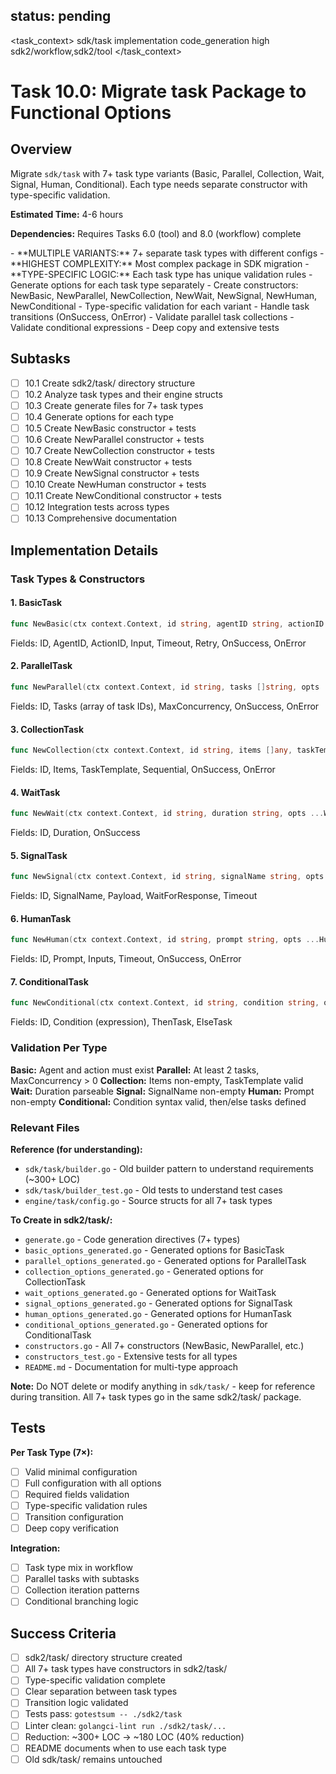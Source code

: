 ## status: pending

<task_context>
<domain>sdk/task</domain>
<type>implementation</type>
<scope>code_generation</scope>
<complexity>high</complexity>
<dependencies>sdk2/workflow,sdk2/tool</dependencies>
</task_context>

# Task 10.0: Migrate task Package to Functional Options

## Overview

Migrate `sdk/task` with 7+ task type variants (Basic, Parallel, Collection, Wait, Signal, Human, Conditional). Each type needs separate constructor with type-specific validation.

**Estimated Time:** 4-6 hours

**Dependencies:** Requires Tasks 6.0 (tool) and 8.0 (workflow) complete

<critical>
- **MULTIPLE VARIANTS:** 7+ separate task types with different configs
- **HIGHEST COMPLEXITY:** Most complex package in SDK migration
- **TYPE-SPECIFIC LOGIC:** Each task type has unique validation rules
</critical>

<requirements>
- Generate options for each task type separately
- Create constructors: NewBasic, NewParallel, NewCollection, NewWait, NewSignal, NewHuman, NewConditional
- Type-specific validation for each variant
- Handle task transitions (OnSuccess, OnError)
- Validate parallel task collections
- Validate conditional expressions
- Deep copy and extensive tests
</requirements>

## Subtasks

- [ ] 10.1 Create sdk2/task/ directory structure
- [ ] 10.2 Analyze task types and their engine structs
- [ ] 10.3 Create generate files for 7+ task types
- [ ] 10.4 Generate options for each type
- [ ] 10.5 Create NewBasic constructor + tests
- [ ] 10.6 Create NewParallel constructor + tests
- [ ] 10.7 Create NewCollection constructor + tests
- [ ] 10.8 Create NewWait constructor + tests
- [ ] 10.9 Create NewSignal constructor + tests
- [ ] 10.10 Create NewHuman constructor + tests
- [ ] 10.11 Create NewConditional constructor + tests
- [ ] 10.12 Integration tests across types
- [ ] 10.13 Comprehensive documentation

## Implementation Details

### Task Types & Constructors

#### 1. BasicTask
```go
func NewBasic(ctx context.Context, id string, agentID string, actionID string, opts ...BasicOption) (*task.BasicTaskConfig, error)
```
Fields: ID, AgentID, ActionID, Input, Timeout, Retry, OnSuccess, OnError

#### 2. ParallelTask
```go
func NewParallel(ctx context.Context, id string, tasks []string, opts ...ParallelOption) (*task.ParallelTaskConfig, error)
```
Fields: ID, Tasks (array of task IDs), MaxConcurrency, OnSuccess, OnError

#### 3. CollectionTask
```go
func NewCollection(ctx context.Context, id string, items []any, taskTemplate string, opts ...CollectionOption) (*task.CollectionTaskConfig, error)
```
Fields: ID, Items, TaskTemplate, Sequential, OnSuccess, OnError

#### 4. WaitTask
```go
func NewWait(ctx context.Context, id string, duration string, opts ...WaitOption) (*task.WaitTaskConfig, error)
```
Fields: ID, Duration, OnSuccess

#### 5. SignalTask
```go
func NewSignal(ctx context.Context, id string, signalName string, opts ...SignalOption) (*task.SignalTaskConfig, error)
```
Fields: ID, SignalName, Payload, WaitForResponse, Timeout

#### 6. HumanTask
```go
func NewHuman(ctx context.Context, id string, prompt string, opts ...HumanOption) (*task.HumanTaskConfig, error)
```
Fields: ID, Prompt, Inputs, Timeout, OnSuccess, OnError

#### 7. ConditionalTask
```go
func NewConditional(ctx context.Context, id string, condition string, opts ...ConditionalOption) (*task.ConditionalTaskConfig, error)
```
Fields: ID, Condition (expression), ThenTask, ElseTask

### Validation Per Type

**Basic:** Agent and action must exist
**Parallel:** At least 2 tasks, MaxConcurrency > 0
**Collection:** Items non-empty, TaskTemplate valid
**Wait:** Duration parseable
**Signal:** SignalName non-empty
**Human:** Prompt non-empty
**Conditional:** Condition syntax valid, then/else tasks defined

### Relevant Files

**Reference (for understanding):**
- `sdk/task/builder.go` - Old builder pattern to understand requirements (~300+ LOC)
- `sdk/task/builder_test.go` - Old tests to understand test cases
- `engine/task/config.go` - Source structs for all 7+ task types

**To Create in sdk2/task/:**
- `generate.go` - Code generation directives (7+ types)
- `basic_options_generated.go` - Generated options for BasicTask
- `parallel_options_generated.go` - Generated options for ParallelTask
- `collection_options_generated.go` - Generated options for CollectionTask
- `wait_options_generated.go` - Generated options for WaitTask
- `signal_options_generated.go` - Generated options for SignalTask
- `human_options_generated.go` - Generated options for HumanTask
- `conditional_options_generated.go` - Generated options for ConditionalTask
- `constructors.go` - All 7+ constructors (NewBasic, NewParallel, etc.)
- `constructors_test.go` - Extensive tests for all types
- `README.md` - Documentation for multi-type approach

**Note:** Do NOT delete or modify anything in `sdk/task/` - keep for reference during transition. All 7+ task types go in the same sdk2/task/ package.

## Tests

**Per Task Type (7×):**
- [ ] Valid minimal configuration
- [ ] Full configuration with all options
- [ ] Required fields validation
- [ ] Type-specific validation rules
- [ ] Transition configuration
- [ ] Deep copy verification

**Integration:**
- [ ] Task type mix in workflow
- [ ] Parallel tasks with subtasks
- [ ] Collection iteration patterns
- [ ] Conditional branching logic

## Success Criteria

- [ ] sdk2/task/ directory structure created
- [ ] All 7+ task types have constructors in sdk2/task/
- [ ] Type-specific validation complete
- [ ] Clear separation between task types
- [ ] Transition logic validated
- [ ] Tests pass: `gotestsum -- ./sdk2/task`
- [ ] Linter clean: `golangci-lint run ./sdk2/task/...`
- [ ] Reduction: ~300+ LOC → ~180 LOC (40% reduction)
- [ ] README documents when to use each task type
- [ ] Old sdk/task/ remains untouched

